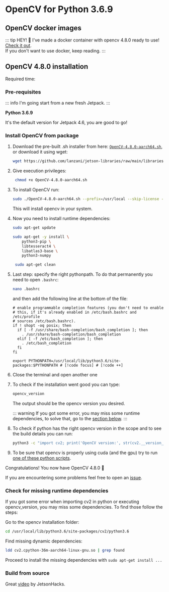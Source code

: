 # OpenCV for Python 3.6.9

## OpenCV docker images

::: tip HEY! 👋
I've made a docker container with opencv 4.8.0 ready to use! [Check it out](/libraries/opencv/overview#docker-images).
<br>
If you don't want to use docker, keep reading.
:::

## OpenCV 4.8.0 installation
Required time: <Badge type="info" text="25 min" />

### Pre-requisites

::: info
I'm going start from a new fresh Jetpack.
:::

**Python 3.6.9**

It's the default version for Jetpack 4.6, you are good to go!

### Install OpenCV from package

1. Download the pre-built .sh installer from
   here: [`OpenCV-4.8.0-aarch64.sh`](https://github.com/lanzani/jetson-libraries/raw/main/libraries/opencv/l4t32.7.1/py3.6.9/ocv4.8.0/OpenCV-4.8.0-aarch64.sh),
   or download it using wget:
    ```bash
    wget https://github.com/lanzani/jetson-libraries/raw/main/libraries/opencv/l4t32.7.1/py3.6.9/ocv4.8.0/OpenCV-4.8.0-aarch64.sh
    ```

2. Give execution privileges:
   ```bash
    chmod +x OpenCV-4.8.0-aarch64.sh
    ```

3. To install OpenCV run:

    ```bash
    sudo ./OpenCV-4.8.0-aarch64.sh --prefix=/usr/local --skip-license --exclude-subdir
    ```
   This will install opencv in your system.

4. Now you need to install runtime dependencies:
    ```bash
    sudo apt-get update
    ```
    ```bash
    sudo apt-get -y install \
        python3-pip \
        libtesseract4 \
        libatlas3-base \
        python3-numpy
    ```
    ```bash
     sudo apt-get clean
     ```

5. Last step: specify the right pythonpath. To do that permanently you need to open `.bashrc`:
    ```bash
    nano .bashrc
    ```
   and then add the following line at the bottom of the file:
   ```bash:line-numbers=118
   # enable programmable completion features (you don't need to enable
   # this, if it's already enabled in /etc/bash.bashrc and /etc/profile
   # sources /etc/bash.bashrc).
   if ! shopt -oq posix; then
     if [ -f /usr/share/bash-completion/bash_completion ]; then
       . /usr/share/bash-completion/bash_completion
     elif [ -f /etc/bash_completion ]; then
       . /etc/bash_completion
     fi
   fi
   
   export PYTHONPATH=/usr/local/lib/python3.6/site-packages:$PYTHONPATH # [!code focus] # [!code ++]
   ```
6. Close the terminal and open another one

7. To check if the installation went good you can type:
    ```bash
    opencv_version
    ```
   The output should be the opencv version you desired.

   ::: warning
   If you got some error, you may miss some runtime dependencies, to solve that, go to
   the [section below](#check-for-missing-runtime-dependencies).
   :::

8. To check if python has the right opencv version in the scope and to see the build details you can run:

    ```bash
    python3 -c "import cv2; print('OpenCV version:', str(cv2.__version__)); print(cv2.getBuildInformation())"
    ```

9. To be sure that opencv is properly using cuda (and the gpu) try to
   run [one of these python scripts](/libraries/opencv/overview#test-gpu-support).

Congratulations! You now have OpenCV 4.8.0 🎉

If you are encountering some problems feel free to open an [issue](https://github.com/lanzani/jetson-docs/issues).

### Check for missing runtime dependencies

If you got some error when importing cv2 in python or executing opencv_version, you may miss some dependencies.
To find those follow the steps:

Go to the opencv installation folder:

```bash
cd /usr/local/lib/python3.6/site-packages/cv2/python3.6
```

Find missing dynamic dependencies:

```bash
ldd cv2.cpython-36m-aarch64-linux-gnu.so | grep found
```

Proceed to install the missing dependencies with `sudo apt-get install ...`

### Build from source

Great [video](https://www.youtube.com/watch?v=BCNnqTFi-Gs) by JetsonHacks.
